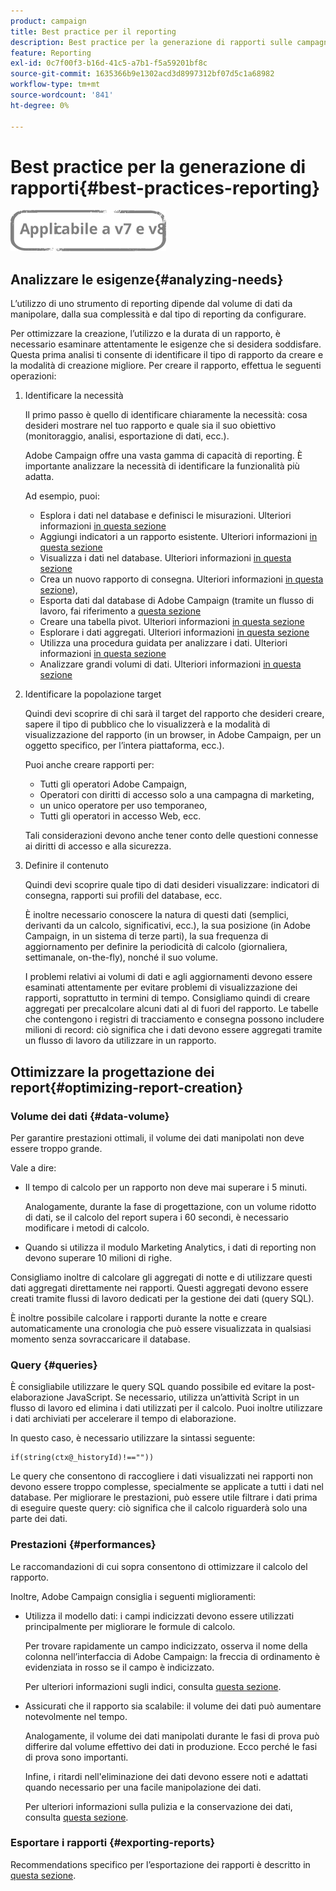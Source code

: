 ```yaml
---
product: campaign
title: Best practice per il reporting
description: Best practice per la generazione di rapporti sulle campagne
feature: Reporting
exl-id: 0c7f00f3-b16d-41c5-a7b1-f5a59201bf8c
source-git-commit: 1635366b9e1302acd3d8997312bf07d5c1a68982
workflow-type: tm+mt
source-wordcount: '841'
ht-degree: 0%

---
```


# Best practice per la generazione di rapporti{#best-practices-reporting}

![](../../assets/common.svg)

## Analizzare le esigenze{#analyzing-needs}

L’utilizzo di uno strumento di reporting dipende dal volume di dati da manipolare, dalla sua complessità e dal tipo di reporting da configurare.

Per ottimizzare la creazione, l’utilizzo e la durata di un rapporto, è necessario esaminare attentamente le esigenze che si desidera soddisfare. Questa prima analisi ti consente di identificare il tipo di rapporto da creare e la modalità di creazione migliore. Per creare il rapporto, effettua le seguenti operazioni:

1. Identificare la necessità

   Il primo passo è quello di identificare chiaramente la necessità: cosa desideri mostrare nel tuo rapporto e quale sia il suo obiettivo (monitoraggio, analisi, esportazione di dati, ecc.).

   Adobe Campaign offre una vasta gamma di capacità di reporting. È importante analizzare la necessità di identificare la funzionalità più adatta.

   Ad esempio, puoi:

   * Esplora i dati nel database e definisci le misurazioni. Ulteriori informazioni [in questa sezione](../../reporting/using/ac-cubes.md)
   * Aggiungi indicatori a un rapporto esistente. Ulteriori informazioni [in questa sezione](../../reporting/using/about-reports-creation-in-campaign.md)
   * Visualizza i dati nel database. Ulteriori informazioni [in questa sezione](../../reporting/using/about-descriptive-analysis.md)
   * Crea un nuovo rapporto di consegna. Ulteriori informazioni [in questa sezione](../../reporting/using/about-reports-creation-in-campaign.md)),
   * Esporta dati dal database di Adobe Campaign (tramite un flusso di lavoro, fai riferimento a [questa sezione](../../workflow/using/about-workflows.md)
   * Creare una tabella pivot. Ulteriori informazioni [in questa sezione](../../reporting/using/creating-a-table.md#creating-a-breakdown-or-pivot-table)
   * Esplorare i dati aggregati. Ulteriori informazioni [in questa sezione](../../reporting/using/ac-cubes.md)
   * Utilizza una procedura guidata per analizzare i dati. Ulteriori informazioni [in questa sezione](../../reporting/using/about-descriptive-analysis.md)
   * Analizzare grandi volumi di dati. Ulteriori informazioni [in questa sezione](../../reporting/using/about-reports-creation-in-campaign.md)

1. Identificare la popolazione target

   Quindi devi scoprire di chi sarà il target del rapporto che desideri creare, sapere il tipo di pubblico che lo visualizzerà e la modalità di visualizzazione del rapporto (in un browser, in Adobe Campaign, per un oggetto specifico, per l’intera piattaforma, ecc.).

   Puoi anche creare rapporti per:

   * Tutti gli operatori Adobe Campaign,
   * Operatori con diritti di accesso solo a una campagna di marketing,
   * un unico operatore per uso temporaneo,
   * Tutti gli operatori in accesso Web, ecc.

   Tali considerazioni devono anche tener conto delle questioni connesse ai diritti di accesso e alla sicurezza.

1. Definire il contenuto

   Quindi devi scoprire quale tipo di dati desideri visualizzare: indicatori di consegna, rapporti sui profili del database, ecc.

   È inoltre necessario conoscere la natura di questi dati (semplici, derivanti da un calcolo, significativi, ecc.), la sua posizione (in Adobe Campaign, in un sistema di terze parti), la sua frequenza di aggiornamento per definire la periodicità di calcolo (giornaliera, settimanale, on-the-fly), nonché il suo volume.

   I problemi relativi ai volumi di dati e agli aggiornamenti devono essere esaminati attentamente per evitare problemi di visualizzazione dei rapporti, soprattutto in termini di tempo. Consigliamo quindi di creare aggregati per precalcolare alcuni dati al di fuori del rapporto. Le tabelle che contengono i registri di tracciamento e consegna possono includere milioni di record: ciò significa che i dati devono essere aggregati tramite un flusso di lavoro da utilizzare in un rapporto.

## Ottimizzare la progettazione dei report{#optimizing-report-creation}

### Volume dei dati {#data-volume}

Per garantire prestazioni ottimali, il volume dei dati manipolati non deve essere troppo grande.

Vale a dire:

* Il tempo di calcolo per un rapporto non deve mai superare i 5 minuti.

   Analogamente, durante la fase di progettazione, con un volume ridotto di dati, se il calcolo del report supera i 60 secondi, è necessario modificare i metodi di calcolo.

* Quando si utilizza il modulo Marketing Analytics, i dati di reporting non devono superare 10 milioni di righe.

Consigliamo inoltre di calcolare gli aggregati di notte e di utilizzare questi dati aggregati direttamente nei rapporti. Questi aggregati devono essere creati tramite flussi di lavoro dedicati per la gestione dei dati (query SQL).

È inoltre possibile calcolare i rapporti durante la notte e creare automaticamente una cronologia che può essere visualizzata in qualsiasi momento senza sovraccaricare il database.

### Query {#queries}

È consigliabile utilizzare le query SQL quando possibile ed evitare la post-elaborazione JavaScript. Se necessario, utilizza un’attività Script in un flusso di lavoro ed elimina i dati utilizzati per il calcolo. Puoi inoltre utilizzare i dati archiviati per accelerare il tempo di elaborazione.

In questo caso, è necessario utilizzare la sintassi seguente:

```
if(string(ctx@_historyId)!==""))
```

Le query che consentono di raccogliere i dati visualizzati nei rapporti non devono essere troppo complesse, specialmente se applicate a tutti i dati nel database. Per migliorare le prestazioni, può essere utile filtrare i dati prima di eseguire queste query: ciò significa che il calcolo riguarderà solo una parte dei dati.

### Prestazioni {#performances}

Le raccomandazioni di cui sopra consentono di ottimizzare il calcolo del rapporto.

Inoltre, Adobe Campaign consiglia i seguenti miglioramenti:

* Utilizza il modello dati: i campi indicizzati devono essere utilizzati principalmente per migliorare le formule di calcolo.

   Per trovare rapidamente un campo indicizzato, osserva il nome della colonna nell’interfaccia di Adobe Campaign: la freccia di ordinamento è evidenziata in rosso se il campo è indicizzato.

   Per ulteriori informazioni sugli indici, consulta [questa sezione](../../configuration/using/data-model-best-practices.md#indexes).

* Assicurati che il rapporto sia scalabile: il volume dei dati può aumentare notevolmente nel tempo.

   Analogamente, il volume dei dati manipolati durante le fasi di prova può differire dal volume effettivo dei dati in produzione. Ecco perché le fasi di prova sono importanti.

   Infine, i ritardi nell&#39;eliminazione dei dati devono essere noti e adattati quando necessario per una facile manipolazione dei dati.

   Per ulteriori informazioni sulla pulizia e la conservazione dei dati, consulta [questa sezione](../../configuration/using/data-model-best-practices.md#data-retention).

### Esportare i rapporti {#exporting-reports}

Recommendations specifico per l’esportazione dei rapporti è descritto in [questa sezione](../../reporting/using/actions-on-reports.md#exporting-a-report).
